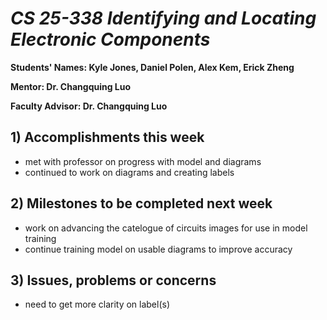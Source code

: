 # *CS 25-338 Identifying and Locating Electronic Components*

**Students' Names: Kyle Jones, Daniel Polen, Alex Kem, Erick Zheng**

**Mentor: Dr. Changquing Luo**

**Faculty Advisor: Dr. Changquing Luo**

## 1) Accomplishments this week ##
   - met with professor on progress with model and diagrams
   - continued to work on diagrams and creating labels

## 2) Milestones to be completed next week ##
   - work on advancing the catelogue of circuits images for use in model training
   - continue training model on usable diagrams to improve accuracy

## 3) Issues, problems or concerns ##
   - need to get more clarity on label(s)
